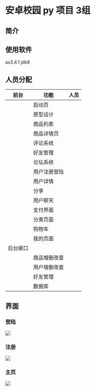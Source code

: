 # 安卓校园 py 项目 3组

## 简介



## 使用软件 

as3.4.1  jdk8 

## 人员分配

| 前台     | 功能         | 人员 |
| -------- | ------------ | ---- |
|          | 启动页       |      |
|          | 原型设计     |      |
|          | 商品列表     |      |
|          | 商品详情页   |      |
|          | 评论系统     |      |
|          | 好友管理     |      |
|          | 论坛系统     |      |
|          | 用户注册登陆 |      |
|          | 用户详情     |      |
|          | 分享         |      |
|          | 用户聊天     |      |
|          | 支付界面     |      |
|          | 分类页面     |      |
|          | 购物车       |      |
|          | 我的页面     |      |
| 后台接口 |              |      |
|          | 商品增删改查 |      |
|          | 用户增删改查 |      |
|          | 好友管理     |      |
|          | 数据库       |      |

## 界面

### 登陆

[![](readme/HTB1ATCXa2WG3KVjSZFg762TspXad.png)](https://ae01.alicdn.com/kf/HTB1ATCXa2WG3KVjSZFg762TspXad.png)

### 注册

[![](readme/HTB1i8Oba9SD3KVjSZFK76210VXa8.png)](https://ae01.alicdn.com/kf/HTB1i8Oba9SD3KVjSZFK76210VXa8.png)

### 主页

[![](https://puui.qpic.cn/fans_admin/0/3_1655376438_1559267650503/0)](https://puui.qpic.cn/fans_admin/0/3_1655376438_1559267650503/0)